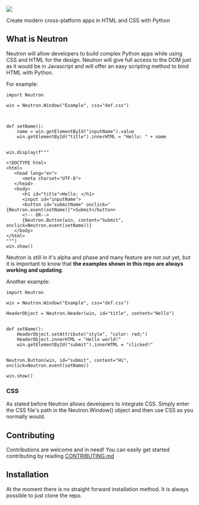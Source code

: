 ![](https://i.ibb.co/wC9LxYw/Neutron-nobg.png)

Create modern cross-platform apps in HTML and CSS with Python

## What is Neutron
Neutron will allow developers to build complex Python apps while using CSS and HTML for the design. Neutron will give full access to the DOM just as it would be in Javascript and will offer an easy scripting method to bind HTML with Python.

For example:
```
import Neutron

win = Neutron.Window("Example", css="def.css")



def setName():
    name = win.getElementById("inputName").value
    win.getElementById("title").innerHTML = "Hello: " + name


win.display(f"""

<!DOCTYPE html>
<html>
   <head lang="en">
      <meta charset="UTF-8">
   </head>
   <body>
      <h1 id="title">Hello: </h1>
      <input id="inputName">
      <button id="submitName" onclick="{Neutron.event(setName)}">Submit</button>
      <!-- OR-->
      {Neutron.Button(win, content="Submit", onclick=Neutron.event(setName))}
   </body>
</html>
""")
win.show()
```
Neutron is still in it's alpha and phase and many feature are not out yet, but it is important to know that **the examples shown in this repo are always working and updating**.

Another example:
```
import Neutron

win = Neutron.Window("Example", css="def.css")

HeaderObject = Neutron.Header(win, id="title", content="Hello")


def setName():
    HeaderObject.setAttribute("style", "color: red;")
    HeaderObject.innerHTML = "Hello world!"
    win.getElementById("submit").innerHTML = "clicked!"


Neutron.Button(win, id="submit", content="Hi", onclick=Neutron.event(setName))

win.show()
```

### CSS
As stated before Neutron allows developers to integrate CSS. Simply enter the CSS file's path in the Neutron.Window() object and then use CSS as you normally would.

## Contributing
Contributions are welcome and in need! You can easily get started contributing by reading [CONTRIBUTING.md](https://github.com/IanTerzo/Neutron/blob/main/CONTRIBUTING.md)

## Installation
At the moment there is no straight forward installation method. It is always possible to just clone the repo.
